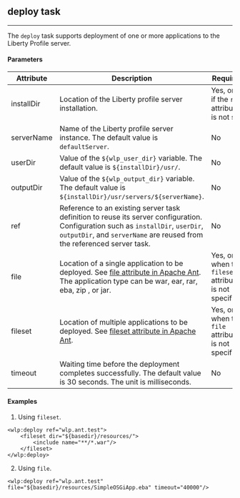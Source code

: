## deploy task
---

The `deploy` task supports deployment of one or more applications to the Liberty Profile server.

#### Parameters

| Attribute | Description | Required |
| --------- | ------------ | ----------|
| installDir | Location of the Liberty profile server installation. | Yes, only if the `ref` attribute is not set. |
| serverName | Name of the Liberty profile server instance. The default value is `defaultServer`. | No |
| userDir | Value of the `${wlp_user_dir}` variable. The default value is `${installDir}/usr/`. | No | 
| outputDir | Value of the `${wlp_output_dir}` variable. The default value is `${installDir}/usr/servers/${serverName}`. | No |
| ref | Reference to an existing server task definition to reuse its server configuration. Configuration such as `installDir`, `userDir`, `outputDir`, and `serverName` are reused from the referenced server task. | No | 
| file | Location of a single application to be deployed. See [file attribute in Apache Ant](http://ant.apache.org/manual/Types/fileset.html). The application type can be war, ear, rar, eba, zip , or jar. | Yes, only when the `fileset` attribute is not specified. |
| fileset | Location of multiple applications to be deployed. See [fileset attribute in Apache Ant](http://ant.apache.org/manual/Types/fileset.html). | Yes, only when the `file` attribute is not specified.|
| timeout| Waiting time before the deployment completes successfully. The default value is 30 seconds. The unit is milliseconds. | No | 

#### Examples

1. Using `fileset`.

 ```ant
 <wlp:deploy ref="wlp.ant.test">
     <fileset dir="${basedir}/resources/">
         <include name="**/*.war"/>
     </fileset>
 </wlp:deploy>
 ```

2. Using `file`.

 ```ant
<wlp:deploy ref="wlp.ant.test" file="${basedir}/resources/SimpleOSGiApp.eba" timeout="40000"/>
```
